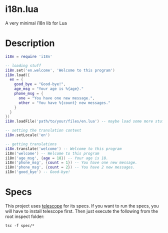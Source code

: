 i18n.lua
========

A very minimal i18n lib for Lua

Description
===========

``` lua
i18n = require 'i18n'

-- loading stuff
i18n.set('en.welcome', 'Welcome to this program')
i18n.load({
  en = {
    good_bye = "Good-bye!",
    age_msg = "Your age is %{age}."
    phone_msg = {
      one = "You have one new message.",
      other = "You have %{count} new messages."
    }
  }
})
i18n.loadFile('path/to/your/files/en.lua') -- maybe load some more stuff from that file

-- setting the translation context
i18n.setLocale('en')

-- getting translations
i18n.translate('welcome') -- Welcome to this program
i18n('welcome') -- Welcome to this program
i18n('age_msg', {age = 18}) -- Your age is 18.
i18n('phone_msg', {count = 1}) -- You have one new message.
i18n('phone_msg', {count = 2}) -- You have 2 new messages.
i18n('good_bye') -- Good-bye!
```

Specs
=====
This project uses [telescope](https://github.com/norman/telescope) for its specs. If you want to run the specs, you will have to install telescope first. Then just execute the following from the root inspect folder:

    tsc -f spec/*
